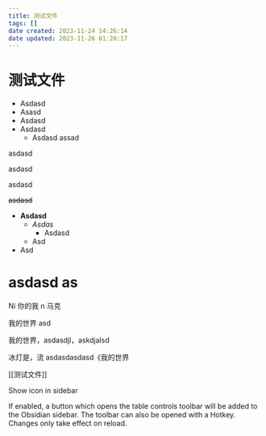 ```yaml
---
title: 测试文件
tags: []
date created: 2023-11-24 14:26:14
date updated: 2023-11-26 01:20:17
---
```


# 测试文件

- Asdasd
- Asasd
- Asdasd
- Asdasd
  - Asdasd
assad

asdasd

asdasd

asdasd

~~asdasd~~

- **Asdasd**
  - _Asdas_
    - Asdasd
  - Asd
- Asd

# asdasd as

Ni 你的我 n 马克

我的世界 asd

我的世界，asdasdjl，askdjalsd

冰灯是，流 asdasdasdasd《我的世界

[[测试文件]]

Show icon in sidebar

If enabled, a button which opens the table controls toolbar will be added to the Obsidian sidebar. The toolbar can also be opened with a Hotkey. Changes only take effect on reload.


